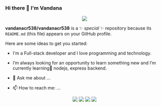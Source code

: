 ### Hi there 👋 I'm Vandana

<p align="center">
<a align="center" href="https://github.com/DenverCoder1/readme-typing-svg"><img src="https://readme-typing-svg.herokuapp.com?&font=IBM+Plex+Sans&color=5468FF&size=25&lines=Welcome+to+my+GitHub+Profile!;I'm+a+Full-Stack+web+developer." /></a>
</p>

**vandanacr538/vandanacr538** is a ✨ _special_ ✨ repository because its `README.md` (this file) appears on your GitHub profile.

Here are some ideas to get you started:
- I'm a Full-stack developer and I love programming and technology.
- I’m always looking for an opportunity to learn something new and I’m currently learning🌱 nodejs, express backend.

- 💬 Ask me about ...

- 📫 How to reach me: ...
<div align="center" display="flex">
  <a target="_blank" href="https://www.linkedin.com/in/vandana-c-476444191/"> <img src="https://img.shields.io/badge/LinkedIn-0077B5?style=for-the-badge&logo=linkedin&logoColor=white" /></a>
  <a target="_blank" href=""mailto: vandanacr538@gmail.com><img src="https://img.shields.io/badge/Gmail-D14836?style=for-the-badge&logo=gmail&logoColor=white" /></a>
  <a target="_blank" href="https://twitter.com/Vandana5713"><img src="https://img.shields.io/badge/Twitter-1DA1F2?style=for-the-badge&logo=twitter&logoColor=white" /></a>
  <a target="_blank" href="https://github.com/vandanacr538"><img src="https://img.shields.io/badge/GitHub-100000?style=for-the-badge&logo=github&logoColor=white" /></a>
</div>
